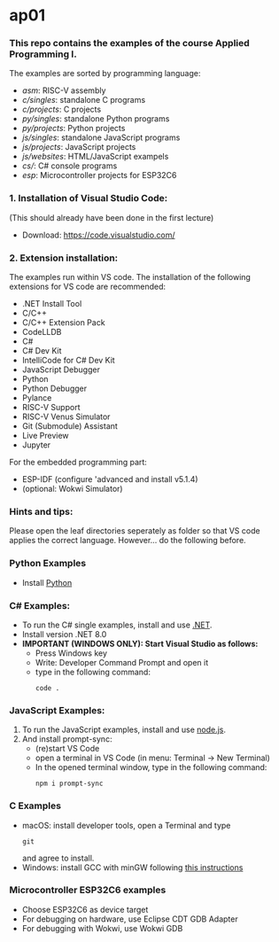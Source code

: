 # ap01
### This repo contains the examples of the course Applied Programming I. 

The examples are sorted by programming language:
* *asm*: RISC-V assembly 
* *c/singles*: standalone C programs
* *c/projects*: C projects
* *py/singles*: standalone Python programs
* *py/projects*: Python projects
* *js/singles*: standalone JavaScript programs
* *js/projects*: JavaScript projects
* *js/websites*: HTML/JavaScript exampels
* *cs/*: C# console programs
* *esp*: Microcontroller projects for ESP32C6


### 1. Installation of Visual Studio Code:
(This should already have been done in the first lecture)
* Download: <https://code.visualstudio.com/>

### 2. Extension installation:
The examples run within VS code. The installation of the following extensions for VS code are recommended:
* .NET Install Tool
* C/C++
* C/C++ Extension Pack
* CodeLLDB
* C#
* C# Dev Kit
* IntelliCode for C# Dev Kit
* JavaScript Debugger
* Python
* Python Debugger
* Pylance
* RISC-V Support
* RISC-V Venus Simulator
* Git (Submodule) Assistant
* Live Preview
* Jupyter

For the embedded programming part:
* ESP-IDF (configure 'advanced and install v5.1.4)
* (optional: Wokwi Simulator) 

### Hints and tips:
Please open the leaf directories seperately as folder so that VS code applies the correct language. However... do the following before.

### Python Examples
- Install [Python](https://www.python.org/downloads/) 

### C# Examples:
- To run the C# single examples, install and use [.NET](https://dotnet.microsoft.com/).
- Install version .NET 8.0
- **IMPORTANT (WINDOWS ONLY): Start Visual Studio as follows:**
   - Press Windows key
   - Write: Developer Command Prompt and open it
   - type in the following command:
     ```
     code .
     ````

### JavaScript Examples: 

1. To run the JavaScript examples, install and use [node.js](https://nodejs.org).
2. And install prompt-sync:
   - (re)start VS Code
   - open a terminal in VS Code (in menu: Terminal -> New Terminal)
   - In the opened terminal window, type in the following command: 
      ```
      npm i prompt-sync
      ```

### C Examples
- macOS: install developer tools, open a Terminal and type
     ```
     git
     ````
    and agree to install.
- Windows: install GCC with minGW following [this instructions](https://code.visualstudio.com/docs/cpp/config-mingw)


### Microcontroller ESP32C6 examples
- Choose ESP32C6 as device target
- For debugging on hardware, use Eclipse CDT GDB Adapter
- For debugging with Wokwi, use Wokwi GDB





